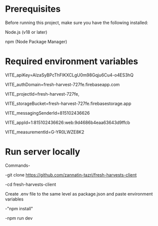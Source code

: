 # Prerequisites
Before running this project, make sure you have the following installed:  

Node.js (v18 or later)  

npm (Node Package Manager)  



# Required environment variables 
VITE_apiKey=AIzaSyBPcThFIKXCLgU0m98Gqju6Cu4-o4ES3hQ

VITE_authDomain=fresh-harvest-727fe.firebaseapp.com

VITE_projectId=fresh-harvest-727fe,

VITE_storageBucket=fresh-harvest-727fe.firebasestorage.app

VITE_messagingSenderId=815102436626

VITE_appId=1:815102436626:web:9d4686b4eaa63643d9ffcb

VITE_measurementId=G-YR0LWZE8K2

# Run server locally
Commands-  

-git clone https://github.com/zannatin-tazri/fresh-harvests-client  

-cd fresh-harvests-client

Create .env file to the same level as package.json and paste environment variables   


-"npm install"  

-npm run dev 
